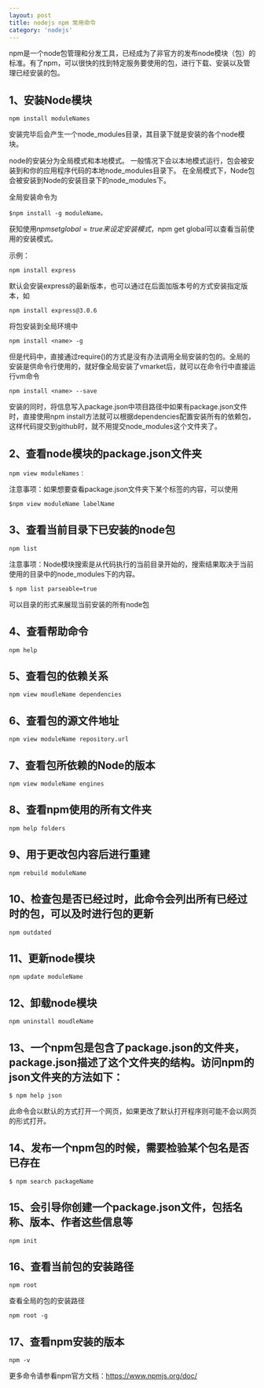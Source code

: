 ```yaml
---
layout: post
title: nodejs npm 常用命令
category: 'nodejs'
---
```


npm是一个node包管理和分发工具，已经成为了非官方的发布node模块（包）的标准。有了npm，可以很快的找到特定服务要使用的包，进行下载、安装以及管理已经安装的包。

## 1、安装Node模块
    npm install moduleNames
安装完毕后会产生一个node_modules目录，其目录下就是安装的各个node模块。

node的安装分为全局模式和本地模式。
一般情况下会以本地模式运行，包会被安装到和你的应用程序代码的本地node_modules目录下。
在全局模式下，Node包会被安装到Node的安装目录下的node_modules下。

全局安装命令为

    $npm install -g moduleName。

获知使用$npm set global=true来设定安装模式，$npm get global可以查看当前使用的安装模式。

示例：

    npm install express 

默认会安装express的最新版本，也可以通过在后面加版本号的方式安装指定版本，如
    
    npm install express@3.0.6

将包安装到全局环境中

    npm install <name> -g 


但是代码中，直接通过require()的方式是没有办法调用全局安装的包的。全局的安装是供命令行使用的，就好像全局安装了vmarket后，就可以在命令行中直接运行vm命令

    npm install <name> --save 
    
安装的同时，将信息写入package.json中项目路径中如果有package.json文件时，直接使用npm install方法就可以根据dependencies配置安装所有的依赖包，这样代码提交到github时，就不用提交node_modules这个文件夹了。

## 2、查看node模块的package.json文件夹

    npm view moduleNames：

注意事项：如果想要查看package.json文件夹下某个标签的内容，可以使用

    $npm view moduleName labelName

## 3、查看当前目录下已安装的node包
    npm list

注意事项：Node模块搜索是从代码执行的当前目录开始的，搜索结果取决于当前使用的目录中的node_modules下的内容。

    $ npm list parseable=true

可以目录的形式来展现当前安装的所有node包

## 4、查看帮助命令
    npm help

## 5、查看包的依赖关系
    npm view moudleName dependencies

## 6、查看包的源文件地址
    npm view moduleName repository.url

## 7、查看包所依赖的Node的版本
    npm view moduleName engines

## 8、查看npm使用的所有文件夹
    npm help folders

## 9、用于更改包内容后进行重建
    npm rebuild moduleName

## 10、检查包是否已经过时，此命令会列出所有已经过时的包，可以及时进行包的更新
    npm outdated

## 11、更新node模块
    npm update moduleName

## 12、卸载node模块
    npm uninstall moudleName

## 13、一个npm包是包含了package.json的文件夹，package.json描述了这个文件夹的结构。访问npm的json文件夹的方法如下：
    $ npm help json 
此命令会以默认的方式打开一个网页，如果更改了默认打开程序则可能不会以网页的形式打开。

## 14、发布一个npm包的时候，需要检验某个包名是否已存在
    $ npm search packageName

## 15、会引导你创建一个package.json文件，包括名称、版本、作者这些信息等
    npm init

## 16、查看当前包的安装路径
    npm root

查看全局的包的安装路径

    npm root -g

## 17、查看npm安装的版本
    npm -v

更多命令请参看npm官方文档：https://www.npmjs.org/doc/
